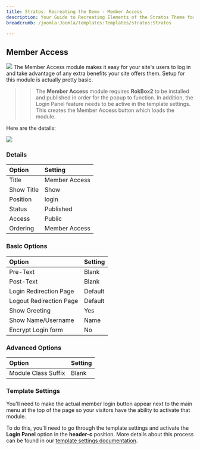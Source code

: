 ```yaml
---
title: Stratos: Recreating the Demo - Member Access
description: Your Guide to Recreating Elements of the Stratos Theme for Joomla
breadcrumb: /joomla:Joomla/templates:Templates/stratos:Stratos

---
```


Member Access
-----
![][ma1]
The Member Access module makes it easy for your site's users to log in and take advantage of any extra benefits your site offers them. Setup for this module is actually pretty basic.

>> The **Member Access** module requires **RokBox2** to be installed and published in order for the popup to function. In addition, the Login Panel feature needs to be active in the template settings. This creates the Member Access button which loads the module.

Here are the details:

![][ma2]

### Details
| Option | Setting |
|:------|:-------|
| Title | Member Access |
| Show Title | Show |
| Position | login |
| Status | Published |
| Access | Public |
| Ordering | Member Access |

### Basic Options
| Option | Setting |
|:------|:-------|
| Pre-Text | Blank |
| Post-Text | Blank |
| Login Redirection Page | Default |
| Logout Redirection Page | Default |
| Show Greeting | Yes |
| Show Name/Username | Name |
| Encrypt Login form | No |

### Advanced Options
| Option | Setting |
|:------|:-------|
| Module Class Suffix | Blank |

### Template Settings
You'll need to make the actual member login button appear next to the main menu at the top of the page so your visitors have the ability to activate that module.

To do this, you'll need to go through the template settings and activate the **Login Panel** option in the **header-c** position. More details about this process can be found in our [template settings documentation][login].

[login]: demo_override.md#features
[ma1]: assets/member_access_1.jpg
[ma2]: assets/member_access_2.jpg